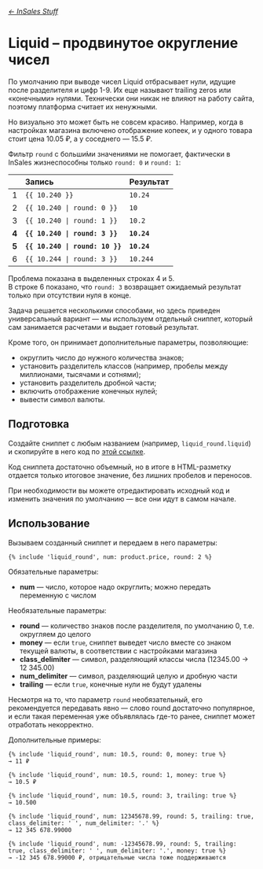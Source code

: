 *[← InSales Stuff](https://github.com/kokoccc/insales-code)*

# Liquid – продвинутое округление чисел

По умолчанию при выводе чисел Liquid отбрасывает нули, идущие после разделителя и цифр 1-9. Их еще называют trailing zeros или «конечными» нулями. Технически они никак не влияют на работу сайта, поэтому платформа считает их ненужными.

Но визуально это может быть не совсем красиво. Например, когда в настройках магазина включено отображение копеек, и у одного товара стоит цена 10.05 ₽, а у соседнего — 15.5 ₽.

Фильтр `round` с больши́ми значениями не помогает, фактически в InSales жизнеспособны только `round: 0` и `round: 1`:

|       | Запись                          | Результат   |
|:----- |:------------------------------- |:----------- |
| 1     | `{{ 10.240 }}`                  | `10.24`     |
| 2     | `{{ 10.240 \| round: 0 }}`      | `10`        |
| 3     | `{{ 10.240 \| round: 1 }}`      | `10.2`      |
| **4** | **`{{ 10.240 \| round: 3 }}`**  | **`10.24`** |
| **5** | **`{{ 10.240 \| round: 10 }}`** | **`10.24`** |
| 6     | `{{ 10.244 \| round: 3 }}`      | `10.244`    |

Проблема показана в выделенных строках 4 и 5.  
В строке 6 показано, что `round: 3` возвращает ожидаемый результат только при отсутствии нуля в конце.

Задача решается несколькими способами, но здесь приведен универсальный вариант — мы используем отдельный сниппет, который сам занимается расчетами и выдает готовый результат.

Кроме того, он принимает дополнительные параметры, позволяющие:
- округлить число до нужного количества знаков;
- установить разделитель классов (например, пробелы между миллионами, тысячами и сотнями);
- установить разделитель дробной части;
- включить отображение конечных нулей;
- вывести символ валюты.


## Подготовка

Создайте сниппет с любым названием (например, `liquid_round.liquid`) и скопируйте в него код по [этой ссылке](/liquid_round.liquid).

Код сниппета достаточно объемный, но в итоге в HTML-разметку отдается только итоговое значение, без лишних пробелов и переносов.

При необходимости вы можете отредактировать исходный код и изменить значения по умолчанию — все они идут в самом начале.


## Использование

Вызываем созданный сниппет и передаем в него параметры:
```liquid
{% include 'liquid_round', num: product.price, round: 2 %}
```

Обязательные параметры:
- **num** — число, которое надо округлить; можно передать переменную с числом

Необязательные параметры:
- **round** — количество знаков после разделителя, по умолчанию 0, т.е. округляем до целого
- **money** — если `true`, сниппет выведет число вместе со знаком текущей валюты, в соответствии с настройками магазина
- **class_delimiter** — символ, разделяющий классы числа (12345.00 → 12 345.00)
- **num_delimiter** — символ, разделяющий целую и дробную части
- **trailing** — если `true`, конечные нули не будут удалены

Несмотря на то, что параметр `round` необязательный, его рекомендуется передавать явно — слово round достаточно популярное, и если такая переменная уже объявлялась где-то ранее, сниппет может отработать некорректно.

Дополнительные примеры:

```liquid
{% include 'liquid_round', num: 10.5, round: 0, money: true %}
→ 11 ₽
```
```liquid
{% include 'liquid_round', num: 10.5, round: 1, money: true %}
→ 10.5 ₽
```
```liquid
{% include 'liquid_round', num: 10.5, round: 3, trailing: true %}
→ 10.500
```
```liquid
{% include 'liquid_round', num: 12345678.99, round: 5, trailing: true, class_delimiter: ' ', num_delimiter: '.' %}
→ 12 345 678.99000
```
```liquid
{% include 'liquid_round', num: -12345678.99, round: 5, trailing: true, class_delimiter: ' ', num_delimiter: '.', money: true %}
→ -12 345 678.99000 ₽, отрицательные числа тоже поддерживаются
```
